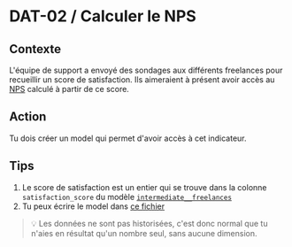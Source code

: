 # **DAT-02** / Calculer le NPS

## Contexte
L'équipe de support a envoyé des sondages aux différents freelances pour recueillir un score de satisfaction. 
Ils aimeraient à présent avoir accès au [NPS](https://www.qualtrics.com/fr/gestion-de-l-experience/client/nps/) calculé à partir de ce score.


## Action
Tu dois créer un model qui permet d'avoir accès à cet indicateur.


## Tips
1) Le score de satisfaction est un entier qui se trouve dans la colonne `satisfaction_score` du modèle [`intermediate__freelances`](../dbt/models/intermediate/intermediate__freelances.sql#L11)
2) Tu peux écrire le model dans [ce fichier](../../dbt/models/marts/kpi/marts__kpi__nps.sql)

> 💡 Les données ne sont pas historisées, c'est donc normal que tu n'aies en résultat qu'un nombre seul, sans aucune dimension.
